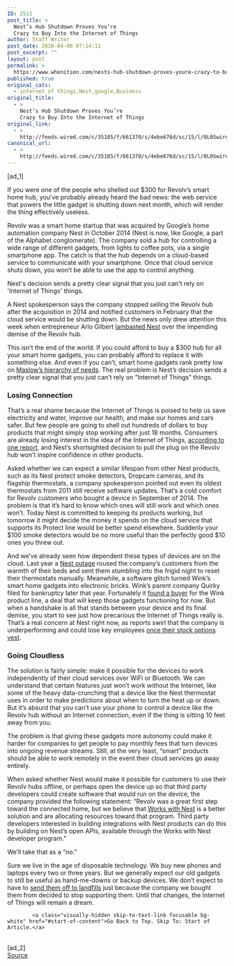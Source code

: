 ```yaml
---
ID: 2512
post_title: >
  Nest’s Hub Shutdown Proves You’re
  Crazy to Buy Into the Internet of Things
author: Staff Writer
post_date: 2016-04-06 07:14:11
post_excerpt: ""
layout: post
permalink: >
  https://www.whenitson.com/nests-hub-shutdown-proves-youre-crazy-to-buy-into-the-internet-of-things/
published: true
original_cats:
  - internet of things,Nest,google,Business
original_title:
  - >
    Nest’s Hub Shutdown Proves You’re
    Crazy to Buy Into the Internet of Things
original_link:
  - >
    http://feeds.wired.com/c/35185/f/661370/s/4ebe676d/sc/15/l/0L0Swired0N0C20A160C0A40Cnests0Ehub0Eshutdown0Eproves0Eyoure0Ecrazy0Ebuy0Einternet0Ethings0C/story01.htm
canonical_url:
  - >
    http://feeds.wired.com/c/35185/f/661370/s/4ebe676d/sc/15/l/0L0Swired0N0C20A160C0A40Cnests0Ehub0Eshutdown0Eproves0Eyoure0Ecrazy0Ebuy0Einternet0Ethings0C/story01.htm
---
```

 [ad_1]
<br><div id=""><p>If you were one of the people who shelled out $300 for Revolv’s smart home hub, you’ve probably already heard the bad news: the web service that powers the little gadget is shutting down next month, which will render the thing effectively useless.</p>
<p>Revolv was a smart home startup that was acquired by Google’s home automation company Nest in October 2014 (Nest is now, like Google, a part of the Alphabet conglomerate). The company sold a hub for controlling a wide range of different gadgets, from lights to coffee pots, via a single smartphone app. The catch is that the hub depends on a cloud-based service to communicate with your smartphone. Once that cloud service shuts down, you won’t be able to use the app to control anything.</p>
<p data-js="fader" class="pullquote carve fader">
	Nest's decision sends a pretty clear signal that you just can't rely on 'Internet of Things' things.	<span class="attribution"/>
</p>

<p>A Nest spokesperson says the company stopped selling the Revolv hub after the acquisition in 2014 and notified customers in February that the cloud service would be shutting down. But the news only drew attention this week when entrepreneur Arlo Gilbert <a href="https://medium.com/@arlogilbert/the-time-that-tony-fadell-sold-me-a-container-of-hummus-cb0941c762c1#.ysw73tj77">lambasted Nest</a> over the impending demise of the Revolv hub.</p>
<p>This isn’t the end of the world. If you could afford to buy a $300 hub for all your smart home gadgets, you can probably afford to replace it with something else. And even if you can’t, smart home gadgets rank pretty low on <a href="https://en.wikipedia.org/wiki/Maslow%27s_hierarchy_of_needs" target="_blank">Maslow’s hierarchy of needs</a>. The real problem is Nest’s decision sends a pretty clear signal that you just can’t rely on “Internet of Things” things.</p>
<h3>Losing Connection</h3>
<p>That’s a real shame because the Internet of Things is poised to help us save electricity and water, improve our health, and make our homes and cars safer. But few people are going to shell out hundreds of dollars to buy products that might simply stop working after just 18 months. Consumers are already losing interest in the idea of the Internet of Things, <a href="http://www.argusinsights.com/connected-home-release/">according to one report</a>, and Nest’s shortsighted decision to pull the plug on the Revolv hub won’t inspire confidence in other products.</p>



<p>Asked whether we can expect a similar lifespan from other Nest products, such as its Nest protect smoke detectors, Dropcam cameras, and its flagship thermostats, a company spokesperson pointed out even its oldest thermostats from 2011 still receive software updates. That’s a cold comfort for Revolv customers who bought a device in September of 2014. The problem is that it’s hard to know which ones will still work and which ones won’t. Today Nest is committed to keeping its products working, but tomorrow it might decide the money it spends on the cloud service that supports its Protect line would be better spend elsewhere. Suddenly your $100 smoke detectors would be no more useful than the perfectly good $10 ones you threw out.</p>
<p>And we’ve already seen how dependent these types of devices are on the cloud. Last year a <a href="http://www.nytimes.com/2016/01/14/fashion/nest-thermostat-glitch-battery-dies-software-freeze.html">Nest outage</a> roused the company’s customers from the warmth of their beds and sent them stumbling into the frigid night to reset their thermostats manually. Meanwhile, a software glitch turned Wink’s smart home gadgets into electronic bricks. Wink’s parent company Quirky filed for bankruptcy later that year. Fortunately it <a href="http://www.theverge.com/2016/4/1/11343686/wink-talks-surviving-quirkys-fall-and-move-to-flex">found a buyer</a> for the Wink product line, a deal that will keep those gadgets functioning for now. But when a handshake is all that stands between your device and its final demise, you start to see just how precarious the Internet of Things really is. That’s a real concern at Nest right now, as reports swirl that the company is underperforming and could lose key employees  <a href="http://recode.net/2016/03/30/nest-2015-sales-budget/">once their stock options vest</a>.</p>
<h3>Going Cloudless</h3>
<p>The solution is fairly simple: make it possible for the devices to work independently of their cloud services over WiFi or Bluetooth. We can understand that certain features just won’t work without the Internet, like some of the heavy data-crunching that a device like the Nest thermostat uses in order to make predictions about when to turn the heat up or down. But it’s absurd that you can’t use your phone to control a device like the Revolv hub without an Internet connection, even if the thing is sitting 10 feet away from you.</p>
<p>The problem is that giving these gadgets more autonomy could make it harder for companies to get people to pay monthly fees that turn devices into ongoing revenue streams. Still, at the very least, “smart” products should be able to work remotely in the event their cloud services go away entirely. </p>
<p>When asked whether Nest would make it possible for customers to use their Revolv hubs offline, or perhaps open the device up so that third party developers could create software that would run on the device, the company provided the following statement: “Revolv was a great first step toward the connected home, but we believe that <a href="http://www.wired.com/2016/02/iotcookbook-nest/" target="_blank">Works with Nest</a> is a better solution and are allocating resources toward that program. Third party developers interested in building integrations with Nest products can do this by building on Nest’s open APIs, available through the Works with Nest developer program.”</p>
<p>We’ll take that as a “no.”</p>
<p>Sure we live in the age of disposable technology. We buy new phones and laptops every two or three years. But we generally expect our old gadgets to still be useful as hand-me-downs or backup devices. We don’t expect to have to <a href="http://www.wired.com/2014/06/green-iot/">send them off to landfills</a> just because the company we bought them from decided to stop supporting them. Until that changes, the Internet of Things will remain a dream.</p>

			<a class="visually-hidden skip-to-text-link focusable bg-white" href="#start-of-content">Go Back to Top. Skip To: Start of Article.</a>

			
</div>
<br>[ad_2]
<br><a href="http://feeds.wired.com/c/35185/f/661370/s/4ebe676d/sc/15/l/0L0Swired0N0C20A160C0A40Cnests0Ehub0Eshutdown0Eproves0Eyoure0Ecrazy0Ebuy0Einternet0Ethings0C/story01.htm">Source </a>